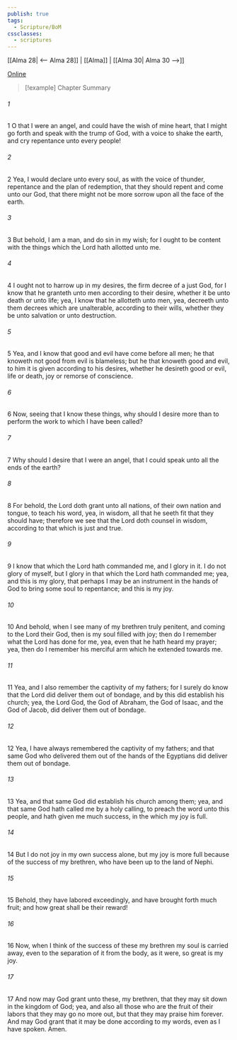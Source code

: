 ```yaml
---
publish: true
tags:
  - Scripture/BoM
cssclasses:
  - scriptures
---
```

[[Alma 28| <-- Alma 28]] | [[Alma]] | [[Alma 30| Alma 30 -->]]

[Online](https://churchofjesuschrist.org/study/scriptures/bofm/alma/29?lang=eng)

>[!example] Chapter Summary
>
###### 1
1 O that I were an angel, and could have the wish of mine heart, that I might go forth and speak with the trump of God, with a voice to shake the earth, and cry repentance unto every people!
###### 2
2 Yea, I would declare unto every soul, as with the voice of thunder, repentance and the plan of redemption, that they should repent and come unto our God, that there might not be more sorrow upon all the face of the earth.
###### 3
3 But behold, I am a man, and do sin in my wish; for I ought to be content with the things which the Lord hath allotted unto me.
###### 4
4 I ought not to harrow up in my desires, the firm decree of a just God, for I know that he granteth unto men according to their desire, whether it be unto death or unto life; yea, I know that he allotteth unto men, yea, decreeth unto them decrees which are unalterable, according to their wills, whether they be unto salvation or unto destruction.
###### 5
5 Yea, and I know that good and evil have come before all men; he that knoweth not good from evil is blameless; but he that knoweth good and evil, to him it is given according to his desires, whether he desireth good or evil, life or death, joy or remorse of conscience.
###### 6
6 Now, seeing that I know these things, why should I desire more than to perform the work to which I have been called?
###### 7
7 Why should I desire that I were an angel, that I could speak unto all the ends of the earth?
###### 8
8 For behold, the Lord doth grant unto all nations, of their own nation and tongue, to teach his word, yea, in wisdom, all that he seeth fit that they should have; therefore we see that the Lord doth counsel in wisdom, according to that which is just and true.
###### 9
9 I know that which the Lord hath commanded me, and I glory in it. I do not glory of myself, but I glory in that which the Lord hath commanded me; yea, and this is my glory, that perhaps I may be an instrument in the hands of God to bring some soul to repentance; and this is my joy.
###### 10
10 And behold, when I see many of my brethren truly penitent, and coming to the Lord their God, then is my soul filled with joy; then do I remember what the Lord has done for me, yea, even that he hath heard my prayer; yea, then do I remember his merciful arm which he extended towards me.
###### 11
11 Yea, and I also remember the captivity of my fathers; for I surely do know that the Lord did deliver them out of bondage, and by this did establish his church; yea, the Lord God, the God of Abraham, the God of Isaac, and the God of Jacob, did deliver them out of bondage.
###### 12
12 Yea, I have always remembered the captivity of my fathers; and that same God who delivered them out of the hands of the Egyptians did deliver them out of bondage.
###### 13
13 Yea, and that same God did establish his church among them; yea, and that same God hath called me by a holy calling, to preach the word unto this people, and hath given me much success, in the which my joy is full.
###### 14
14 But I do not joy in my own success alone, but my joy is more full because of the success of my brethren, who have been up to the land of Nephi.
###### 15
15 Behold, they have labored exceedingly, and have brought forth much fruit; and how great shall be their reward!
###### 16
16 Now, when I think of the success of these my brethren my soul is carried away, even to the separation of it from the body, as it were, so great is my joy.
###### 17
17 And now may God grant unto these, my brethren, that they may sit down in the kingdom of God; yea, and also all those who are the fruit of their labors that they may go no more out, but that they may praise him forever. And may God grant that it may be done according to my words, even as I have spoken. Amen.



